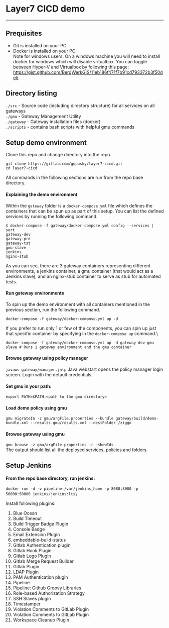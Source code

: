 # Layer7 CICD demo
----------------

## Prequisites
- Git is installed on your PC.
- Docker is installed on your PC.\
Note for windows users: On a windows machine you will need to install docker for windows which will disable virtualbox. You can toggle between Hyper-V and Virtualbox by following this page:  
https://gist.github.com/BergWerkGIS/11eb186f471f7b91cd793372b3f50de5

## Directory listing
`./src` - Source code (including directory structure) for all services on all gateways\
`./gmu` - Gateway Management Utility\
`./gateway` - Gateway installation files (docker)\
`./scripts` - contains bash scripts with helpful gmu commands


## Setup demo environment 
Clone this repo and change directory into the repo. 
```
git clone https://gitlab.com/goposky/layer7-cicd.git
cd layer7-cicd
```
All commands in the following sections are run from the repo base directory.

#### Explaining the demo environment
Within the `gateway` folder is a `docker-compose.yml` file which defines the containers that can be spun up as part of this setup. You can list the defined services by running the following command.
```
$ docker-compose -f gateway/docker-compose.yml config --services | sort
gateway-dev
gateway-prd
gateway-tst
gmu-slave
jenkins
nginx-stub
```
As you can see, there are 3 gateway containers representing different environments, a jenkins container, a gmu container (that would act as a Jenkins slave), and an nginx-stub container to serve as stub for automated tests.

#### Run gateway environments
To spin up the demo environment with all containers mentioned in the previous section, run the following command.
```
docker-compose -f gateway/docker-compose.yml up -d
```
If you prefer to run only 1 or few of the components, you can spin up just that specific container by specifying in the `docker-compose up` command.\
```
docker-compose -f gateway/docker-compose.yml up -d gateway-dev gmu-slave # Runs 1 gateway environment and the gmu container
```

#### Browse gateway using policy manager
```javaws gateway/manager.jnlp```
Java webstart opens the policy manager login screen. Login with the default credentials.
#### Set gmu in your path:
`export PATH=$PATH:<path to the gmu directory>`
#### Load demo policy using gmu
`gmu migrateIn -z gmu/argFile.properties --bundle gateway/build/demo-bundle.xml --results gmu/results.xml --destFolder /ziggo`
#### Browse gateway using gmu
`gmu browse -z gmu/argFile.properties -r -showIds`\
The output should list all the deployed services, policies and folders.

## Setup Jenkins
#### From the repo base directory, run jenkins:
`docker run -d -v pipeline:/var/jenkins_home -p 8080:8080 -p 50000:50000 jenkins/jenkins:lts`\

Install following plugins:
1. Blue Ocean 
2. Build Timeout 
3. Build Trigger Badge Plugin 
4. Console Badge 
5. Email Extension Plugin 
6. embeddable-build-status 
7. Gitlab Authentication plugin 
8. Gitlab Hook Plugin 
9. Gitlab Logo Plugin 
10. Gitlab Merge Request Builder 
11. Gitlab Plugin 
12. LDAP Plugin 
13. PAM Authentication plugin 
14. Pipeline 
15. Pipeline: Github Groovy Libraries 
16. Role-based Authorization Strategy 
17. SSH Slaves plugin 
18. Timestamper 
19. Violation Comments to GitLab Plugin 
20. Violation Comments to GitLab Plugin 
21. Workspace Cleanup Plugin


